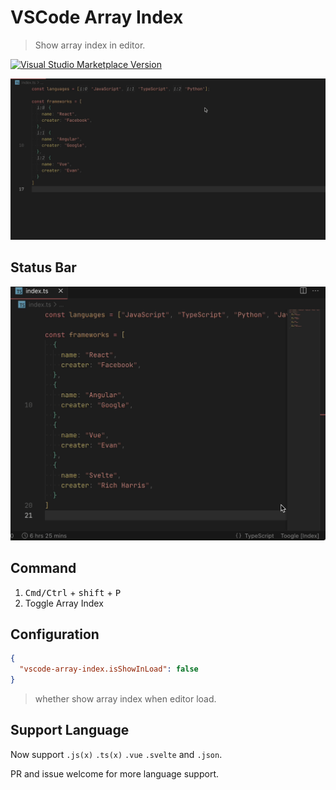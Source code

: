 # VSCode Array Index

> Show array index in editor.

<a href="https://marketplace.visualstudio.com/items?itemName=yuyinws.vscode-array-index" target="__blank"><img src="https://img.shields.io/visual-studio-marketplace/v/yuyinws.vscode-array-index.svg?color=eee&amp;label=VS%20Code%20Marketplace&logo=visual-studio-code" alt="Visual Studio Marketplace Version" /></a>

![](./static//show.gif)

## Status Bar

![](./static//statusbar.gif)

## Command

1. <kbd>Cmd/Ctrl</kbd> + <kbd>shift</kbd> + <kbd>P</kbd>
2. Toggle Array Index

## Configuration

```json
{
  "vscode-array-index.isShowInLoad": false
}
```

> whether show array index when editor load.


## Support Language

Now support `.js(x)` `.ts(x)` `.vue` `.svelte` and `.json`. 

PR and issue welcome for more language support.
